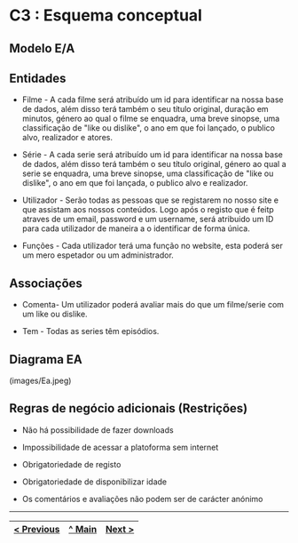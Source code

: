 # C3 : Esquema conceptual

## Modelo E/A

## Entidades

* Filme - A cada filme será atribuído um id para identificar na nossa base de dados, além disso terá também o seu título original, duração em minutos, género ao qual o filme se enquadra, uma breve sinopse, uma classificação de "like ou dislike", o ano em que foi lançado, o publico alvo, realizador e atores.

* Série - A cada serie será atribuído um id para identificar na nossa base de dados, além disso terá também o seu título original, género ao qual a serie se enquadra, uma breve sinopse, uma classificação de "like ou dislike", o ano em que foi lançada, o publico alvo e realizador.

* Utilizador - Serão todas as pessoas que se registarem no nosso site e que assistam aos nossos conteúdos. Logo após o registo que é feitp atraves de um email, password e um username, será atribuido um ID para cada utilizador de maneira a o identificar de forma única.

* Funções - Cada utilizador terá uma função no website, esta poderá ser um mero espetador ou um administrador.

## Associações

* Comenta- Um utilizador poderá avaliar mais do que um filme/serie com um like ou dislike.

* Tem - Todas as series têm episódios.

## Diagrama EA  

(images/Ea.jpeg)

## Regras de negócio adicionais (Restrições)

* Não há possibilidade de fazer downloads

* Impossibilidade de acessar a platoforma sem internet

* Obrigatoriedade de registo

* Obrigatoriedade de disponibilizar idade

* Os comentários e avaliações não podem ser de carácter anónimo

 ---
[< Previous](rei02.md) | [^ Main](https://github.com/TCM22-SIBD-G03/TCM22-SIBD-G03) | [Next >](rei03.md)
:--- | :---: | ---: 



